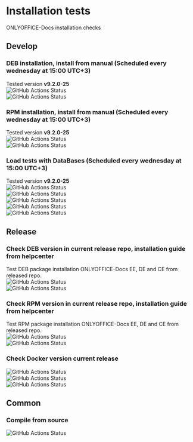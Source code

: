# Installation tests
ONLYOFFICE-Docs installation checks
## Develop
### DEB installation, install from manual (Scheduled every wednesday at 15:00 UTC+3)
Tested version **<!-- onlyoffice-version-start -->v9.2.0-25<!-- onlyoffice-version-end -->** \
![GitHub Actions Status](https://github.com/igwyd/Instalation-tests/actions/workflows/dev-DEB-x64.yml/badge.svg?branch=main)  
![GitHub Actions Status](https://github.com/igwyd/Instalation-tests/actions/workflows/dev-DEB-arm64.yml/badge.svg?branch=main)  
### RPM installation, install from manual (Scheduled every wednesday at 15:00 UTC+3)
Tested version **<!-- onlyoffice-version-start -->v9.2.0-25<!-- onlyoffice-version-end -->** \
![GitHub Actions Status](https://github.com/igwyd/Instalation-tests/actions/workflows/dev-RPM-x64.yml/badge.svg?branch=main)  
![GitHub Actions Status](https://github.com/igwyd/Instalation-tests/actions/workflows/dev-RPM-arm64.yml/badge.svg?branch=main)  
### Load tests with DataBases (Scheduled every wednesday at 15:00 UTC+3)
Tested version **<!-- onlyoffice-version-start -->v9.2.0-25<!-- onlyoffice-version-end -->** \
![GitHub Actions Status](https://github.com/igwyd/Instalation-tests/actions/workflows/dev-DB-Oracle.yml/badge.svg?branch=main)  
![GitHub Actions Status](https://github.com/igwyd/Instalation-tests/actions/workflows/dev-DB-mysql.yml/badge.svg?branch=main)  
![GitHub Actions Status](https://github.com/igwyd/Instalation-tests/actions/workflows/dev-DB-mssql.yml/badge.svg?branch=main)  
![GitHub Actions Status](https://github.com/igwyd/Instalation-tests/actions/workflows/dev-DB-postgres.yml/badge.svg?branch=main)  
![GitHub Actions Status](https://github.com/igwyd/Instalation-tests/actions/workflows/dev-DB-dameng.yml/badge.svg?branch=main)  
## Release
### Check DEB version in current release repo, installation guide from helpcenter 
Test DEB package installation ONLYOFFICE-Docs EE, DE and CE from released repo. \
![GitHub Actions Status](https://github.com/igwyd/Instalation-tests/actions/workflows/release-DEB-x64.yml/badge.svg?branch=main)  
![GitHub Actions Status](https://github.com/igwyd/Instalation-tests/actions/workflows/release-DEB-arm64.yml/badge.svg?branch=main)
### Check RPM version in current release repo, installation guide from helpcenter  
Test RPM package installation ONLYOFFICE-Docs EE, DE and CE from released repo. \
![GitHub Actions Status](https://github.com/igwyd/Instalation-tests/actions/workflows/release-RPM-x64.yml/badge.svg?branch=main)  
![GitHub Actions Status](https://github.com/igwyd/Instalation-tests/actions/workflows/release-RPM-arm64.yml/badge.svg?branch=main)  
### Check Docker version current release
![GitHub Actions Status](https://github.com/igwyd/Instalation-tests/actions/workflows/release-Docker-DEB-x64.yml/badge.svg?branch=main) \
![GitHub Actions Status](https://github.com/igwyd/Instalation-tests/actions/workflows/release-Docker-RPM-x64.yml/badge.svg?branch=main) \
![GitHub Actions Status](https://github.com/igwyd/Instalation-tests/actions/workflows/release-Docker-DEB-arm64.yml/badge.svg?branch=main) 
## Common
### Compile from source
![GitHub Actions Status](https://github.com/igwyd/Instalation-tests/actions/workflows/Compile.yml/badge.svg?branch=main)  